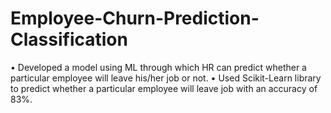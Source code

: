 # Employee-Churn-Prediction-Classification
• Developed a model using ML through which HR can predict whether a particular employee will leave his/her job or not.
• Used Scikit-Learn library to predict whether a particular employee will leave job with an accuracy of 83%.
